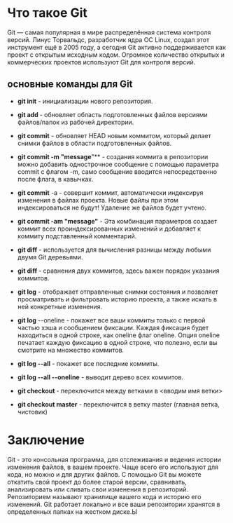 # Что такое Git

Git — самая популярная в мире распределённая система контроля версий. Линус Торвальдс, разработчик ядра ОС Linux, создал этот инструмент ещё в 2005 году, а сегодня Git активно поддерживается как проект с открытым исходным кодом. Огромное количество открытых и коммерческих проектов используют Git для контроля версий.

## основные команды для Git

* **git init** - инициализации нового репозитория.

* **git add <filename>** - обновляет область подготовленных файлов версиями файлов/папок из рабочей директории.

* **git commit** - обновляет HEAD новым коммитом, который делает снимки файлов в области подготовленных файлов.

* **git commit -m "message**"** - создания коммита в репозитории можно добавить однострочное сообщение с помощью параметра commit с флагом -m, само сообщение вводится непосредственно после флага, в кавычках.

* **git commit** -a - совершит коммит, автоматически индексируя изменения в файлах проекта. Новые файлы при этом индексироваться не будут! Удаление же файлов будет учтено.

* **git commit -am "message"** - Эта комбинация параметров создает коммит всех проиндексированных изменений и добавляет к коммиту подставленный комментарий.

* **git diff** - используется для вычисления разницы между любыми двумя Git деревьями.

* **git diff <hash1> <hash2>** - сравнения двух коммитов, здесь важен порядок указания коммитов.

* **git log** - отображает отправленные снимки состояния и позволяет просматривать и фильтровать историю проекта, а также искать в ней конкретные изменения.

* **git log** --oneline - покажет все ваши коммиты только с первой частью хэша и сообщением фиксации. Каждая фиксация будет находиться в одной строке, как oneline флаг oneline. Опция oneline печатает каждую фиксацию в одной строке, что полезно, если вы смотрите на множество коммитов.

* **git log --all** - покажет все последние коммиты.

* **git log --all --oneline** - выводит дерево всех коммитов.

* **git checkout <hash>** - переключится между ветками в <вводим имя ветки>

* **git checkout master** - переключится в ветку master (главная ветка, чистовик)


# Заключение
Git - это консольная программа, для отслеживания и ведения истории изменения файлов, в вашем проекте. Чаще всего его используют для кода, но можно и для других файлов. С помощью Git вы можете откатить свой проект до более старой версии, сравнивать, анализировать или сливать свои изменения в репозиторий. Репозиторием называют хранилище вашего кода и историю его изменений. Git работает локально и все ваши репозитории хранятся в определенных папках на жестком диске.Ы